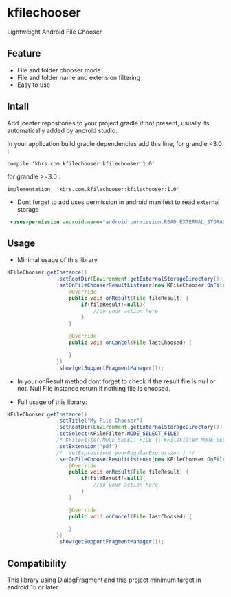 # kfilechooser
Lightweight Android File Chooser

## Feature
* File and folder chooser mode
* File and folder name and extension filtering
* Easy to use

## Intall

Add jcenter repositories to your project gradle if not present, usually its automatically added by android studio.

In your application build.gradle dependencies add this line, for grandle <3.0 :

```
compile 'kbrs.com.kfilechooser:kfilechooser:1.0'
```

for grandle >=3.0 :

```
implementation  'kbrs.com.kfilechooser:kfilechooser:1.0'
```

* Dont forget to add uses permission in android manifest to read external storage

```xml
 <uses-permission android:name="android.permission.READ_EXTERNAL_STORAGE"></uses-permission>
```

## Usage

* Minimal usage of this library

```java
KFileChooser.getInstance()
                .setRootDir(Environment.getExternalStorageDirectory())
                .setOnFileChooserResultListener(new KFileChooser.OnFileChooserResultListener() {
                    @Override
                    public void onResult(File fileResult) {
                        if(fileResult!=null){
                            //do your action here    
                        }
                    }

                    @Override
                    public void onCancel(File lastChoosed) {

                    }
                })
                .show(getSupportFragmentManager());
```

* In your onResult method dont forget to check if the result file is null or not. Null File instance return if nothing file is choosed.

* Full usage of this library:
```java
KFileChooser.getInstance()
                .setTitle("My File Chooser")
                .setRootDir(Environment.getExternalStorageDirectory())
                .setSelect(KFileFilter.MODE_SELECT_FILE)  
                /* KFileFilter.MODE_SELECT_FILE || KFileFilter.MODE_SELECT_FOLDER || KFileFilter.MODE_SELECT_FOLDER_ONLY */
                .setExtension("pdf") 
                /* .setExpression( yourRegularExpression ) */
                .setOnFileChooserResultListener(new KFileChooser.OnFileChooserResultListener() {
                    @Override
                    public void onResult(File fileResult) {
                        if(fileResult!=null){
                            //do your action here    
                        }
                    }

                    @Override
                    public void onCancel(File lastChoosed) {

                    }
                })
                .show(getSupportFragmentManager());
```

## Compatibility

This library using DialogFragment and this project minimum target in android 15 or later
